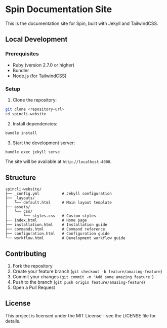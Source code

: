 # Spin Documentation Site

This is the documentation site for Spin, built with Jekyll and TailwindCSS.

## Local Development

### Prerequisites

- Ruby (version 2.7.0 or higher)
- Bundler
- Node.js (for TailwindCSS)

### Setup

1. Clone the repository:

```bash
git clone <repository-url>
cd spincli-website
```

2. Install dependencies:

```bash
bundle install
```

3. Start the development server:

```bash
bundle exec jekyll serve
```

The site will be available at `http://localhost:4000`.

## Structure

```
spincli-website/
├── _config.yml          # Jekyll configuration
├── _layouts/
│   └── default.html     # Main layout template
├── assets/
│   └── css/
│       └── styles.css   # Custom styles
├── index.html           # Home page
├── installation.html    # Installation guide
├── commands.html        # Command reference
├── configuration.html   # Configuration guide
└── workflow.html        # Development workflow guide
```

## Contributing

1. Fork the repository
2. Create your feature branch (`git checkout -b feature/amazing-feature`)
3. Commit your changes (`git commit -m 'Add some amazing feature'`)
4. Push to the branch (`git push origin feature/amazing-feature`)
5. Open a Pull Request

## License

This project is licensed under the MIT License - see the LICENSE file for details.
